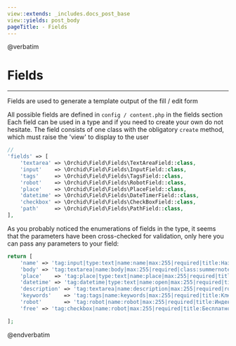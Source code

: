 ```yaml
---
view::extends: _includes.docs_post_base
view::yields: post_body
pageTitle: - Fields
---
```

@verbatim
# Fields
----------

Fields are used to generate a template output of the fill / edit form

All possible fields are defined in `config / content.php` in the fields section
Each field can be used in a type and if you need to create your own do not hesitate.
The field consists of one class with the obligatory `create` method, which must raise the 'view' to display to the user
 
```php
//
'fields' => [
    'textarea' => \Orchid\Field\Fields\TextAreaField::class,
    'input'    => \Orchid\Field\Fields\InputField::class,
    'tags'     => \Orchid\Field\Fields\TagsField::class,
    'robot'    => \Orchid\Field\Fields\RobotField::class,
    'place'    => \Orchid\Field\Fields\PlaceField::class,
    'datetime' => \Orchid\Field\Fields\DateTimerField::class,
    'checkbox' => \Orchid\Field\Fields\CheckBoxField::class,
    'path'     => \Orchid\Field\Fields\PathField::class,
],
```


As you probably noticed the enumerations of fields in the type, it seems that the parameters have been cross-checked for validation, only here you can pass any parameters to your field:

```php
return [
    'name' => 'tag:input|type:text|name:name|max:255|required|title:Название статьи|help:Упоменение',
    'body' => 'tag:textarea|name:body|max:255|required|class:summernote|rows:10',
    'place'    => 'tag:place|type:text|name:place|max:255|required|title:Место положение|help:Адрес на карте',
    'datetime' => 'tag:datetime|type:text|name:open|max:255|required|title:Дата открытия|help:Открытие мероприятия состоиться',
    'description' => 'tag:textarea|name:description|max:255|required|rows:5|title:Краткое описание',
    'keywords'    => 'tag:tags|name:keywords|max:255|required|title:Ключевые слова|help:Упоменение',
    'robot'       => 'tag:robot|name:robot|max:255|required|title:Индексация|help:Разрешить поисковым роботам индесацию страницы',
    'free' => 'tag:checkbox|name:robot|max:255|required|title:Бесплатно|help:Мероприятие бесплатно|placeholder:Мероприятие бесплатно|default:1',

];
```
 
 @endverbatim
